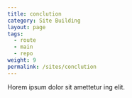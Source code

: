 ```yaml
---
title: conclution
category: Site Building
layout: page
tags:
  - route
  - main
  - repo
weight: 9
permalink: /sites/conclution
---
```


Horem ipsum dolor sit amettetur ing elit. 

